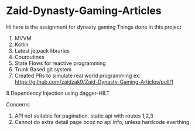 # Zaid-Dynasty-Gaming-Articles
Hi here is the assignment for dynasty gaming
Things done in this project
1. MVVM
2. Kotlin
3. Latest jetpack libraries
4. Couroutines
5. State Flows for reactive programming
6. Trunk Based git system
7. Created PRs to simulate real world programming 
ex: https://github.com/zaidzak9/Zaid-Dynasty-Gaming-Articles/pull/1

8.Dependency Injection using dagger-HILT

Concerns
1. API not suitable for pagination. static api with routes 1,2,3
2. Cannot do extra detail page bcoz no api info, unless hardcode everthing
